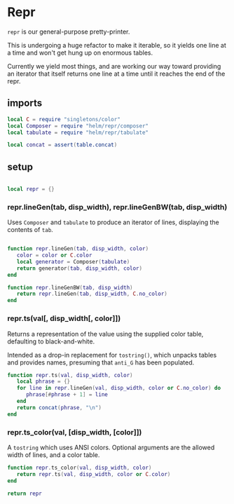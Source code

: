 # Repr


``repr`` is our general-purpose pretty-printer.


This is undergoing a huge refactor to make it iterable, so it yields one
line at a time and won't get hung up on enormous tables.


Currently we yield most things, and are working our way toward providing an
iterator that itself returns one line at a time until it reaches the end of
the repr.


## imports

```lua
local C = require "singletons/color"
local Composer = require "helm/repr/composer"
local tabulate = require "helm/repr/tabulate"

local concat = assert(table.concat)
```
## setup

```lua

local repr = {}

```
### repr.lineGen(tab, disp_width), repr.lineGenBW(tab, disp_width)

Uses ``Composer`` and ``tabulate`` to produce an iterator of lines, displaying
the contents of ``tab``.

```lua

function repr.lineGen(tab, disp_width, color)
   color = color or C.color
   local generator = Composer(tabulate)
   return generator(tab, disp_width, color)
end

function repr.lineGenBW(tab, disp_width)
   return repr.lineGen(tab, disp_width, C.no_color)
end

```
### repr.ts(val[, disp_width[, color]])

Returns a representation of the value using the supplied color table,
defaulting to black-and-white.


Intended as a drop-in replacement for ``tostring()``, which unpacks tables and
provides names, presuming that ``anti_G`` has been populated.

```lua
function repr.ts(val, disp_width, color)
   local phrase = {}
   for line in repr.lineGen(val, disp_width, color or C.no_color) do
      phrase[#phrase + 1] = line
   end
   return concat(phrase, "\n")
end
```
### repr.ts_color(val, [disp_width, [color]])

A ``tostring`` which uses ANSI colors.  Optional arguments are the allowed
width of lines, and a color table.

```lua
function repr.ts_color(val, disp_width, color)
   return repr.ts(val, disp_width, color or C.color)
end
```
```lua
return repr
```
